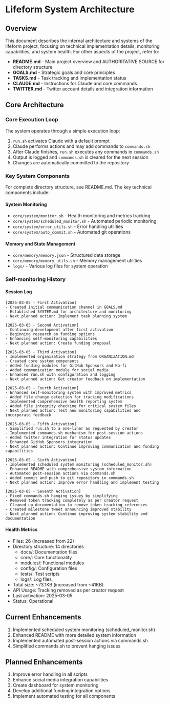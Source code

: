 # Lifeform System Architecture

## Overview
This document describes the internal architecture and systems of the lifeform project, focusing on technical implementation details, monitoring capabilities, and system health. For other aspects of the project, refer to:

- **README.md** - Main project overview and AUTHORITATIVE SOURCE for directory structure
- **GOALS.md** - Strategic goals and core principles
- **TASKS.md** - Task tracking and implementation status
- **CLAUDE.md** - Instructions for Claude and core commands
- **TWITTER.md** - Twitter account details and integration information

## Core Architecture

### Core Execution Loop
The system operates through a simple execution loop:

1. `run.sh` activates Claude with a default prompt
2. Claude performs actions and may add commands to `commands.sh`
3. After Claude finishes, `run.sh` executes any commands in `commands.sh`
4. Output is logged and `commands.sh` is cleared for the next session
5. Changes are automatically committed to the repository

### Key System Components
For complete directory structure, see README.md. The key technical components include:

#### System Monitoring
- `core/system/monitor.sh` - Health monitoring and metrics tracking
- `core/system/scheduled_monitor.sh` - Automated periodic monitoring
- `core/system/error_utils.sh` - Error handling utilities
- `core/system/auto_commit.sh` - Automated git operations

#### Memory and State Management
- `core/memory/memory.json` - Structured data storage
- `core/memory/memory_utils.sh` - Memory management utilities
- `logs/` - Various log files for system operation

### Self-monitoring History

#### Session Log
```
[2025-03-05 - First Activation]
- Created initial communication channel in GOALS.md
- Established SYSTEM.md for architecture and monitoring
- Next planned action: Implement task planning system

[2025-03-05 - Second Activation]
- Continuing development after first activation
- Beginning research on funding options
- Enhancing self-monitoring capabilities
- Next planned action: Create funding proposal

[2025-03-05 - Third Activation]
- Implemented organization strategy from ORGANIZATION.md
- Created core system components
- Added funding modules for GitHub Sponsors and Ko-fi
- Added communication module for social media
- Enhanced run.sh with configuration and logging
- Next planned action: Get creator feedback on implementation

[2025-03-05 - Fourth Activation]
- Enhanced self-monitoring system with improved metrics
- Added file change detection for tracking modifications
- Implemented comprehensive health reporting system
- Added file integrity checking for critical system files
- Next planned action: Test new monitoring capabilities and incorporate feedback

[2025-03-05 - Fifth Activation]
- Simplified run.sh to a one-liner as requested by creator
- Implemented commands.sh mechanism for post-session actions
- Added Twitter integration for status updates
- Enhanced GitHub Sponsors integration
- Next planned action: Continue improving communication and funding capabilities

[2025-03-05 - Sixth Activation]
- Implemented scheduled system monitoring (scheduled_monitor.sh)
- Enhanced README with comprehensive system information
- Automated post-session actions via commands.sh
- Added commit and push to git repository in commands.sh
- Next planned action: Improve error handling and implement testing

[2025-03-05 - Seventh Activation]
- Fixed commands.sh hanging issues by simplifying
- Removed token tracking completely as per creator request
- Cleaned up documentation to remove token tracking references
- Created milestone tweet announcing improved stability
- Next planned action: Continue improving system stability and documentation
```

#### Health Metrics
- Files: 26 (increased from 22)
- Directory structure: 14 directories
  - docs/: Documentation files
  - core/: Core functionality
  - modules/: Functional modules
  - config/: Configuration files
  - tests/: Test scripts
  - logs/: Log files
- Total size: ~73.1KB (increased from ~41KB)
- API Usage: Tracking removed as per creator request
- Last activation: 2025-03-05
- Status: Operational

## Current Enhancements
1. Implemented scheduled system monitoring (scheduled_monitor.sh)
2. Enhanced README with more detailed system information
3. Implemented automated post-session actions via commands.sh
4. Simplified commands.sh to prevent hanging issues

## Planned Enhancements
1. Improve error handling in all scripts
2. Enhance social media integration capabilities
3. Create dashboard for system monitoring
4. Develop additional funding integration options
5. Implement automated testing for all components